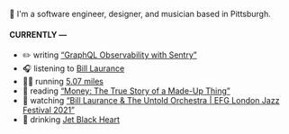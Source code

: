 👋 I'm a software engineer, designer, and musician based in Pittsburgh.

#### CURRENTLY —

* ✏️ writing [“GraphQL Observability with Sentry”](https://www.amoscato.com/journal/graphql-observability/)
* 🎧 listening to [Bill Laurance](https://www.last.fm/music/Bill+Laurance/_/The+Good+Things)
* 🏃‍♂️ running [5.07 miles](https://www.strava.com/activities/6160167279)
* 📘 reading [“Money: The True Story of a Made-Up Thing”](https://www.goodreads.com/book/show/50358103-money)
* 🍿 watching [“Bill Laurance &amp; The Untold Orchestra | EFG London Jazz Festival 2021”](https://youtu.be/W626yZi15js)
* 🍺 drinking [Jet Black Heart](https://untappd.com/user/namoscato/checkin/1115724077)
